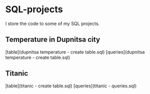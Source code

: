 # SQL-projects

I store the code to some of my SQL projects.

## Temperature in Dupnitsa city
[table](dupnitsa temperature - create table.sql)
[queries](dupnitsa temperature - create table.sql)

## Titanic
[table](titanic - create table.sql)
[queries](titanic - queries.sql)